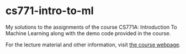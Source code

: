 # cs771-intro-to-ml
My solutions to the assignments of the course CS771A: Introduction To Machine Learning along with the demo code provided in the course. 

For the lecture material and other information, visit [the course webpage](https://www.cse.iitk.ac.in/users/nsrivast/ml.html).
